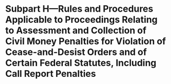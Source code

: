 # Subpart H—Rules and Procedures Applicable to Proceedings Relating to Assessment and Collection of Civil Money Penalties for Violation of Cease-and-Desist Orders and of Certain Federal Statutes, Including Call Report Penalties


